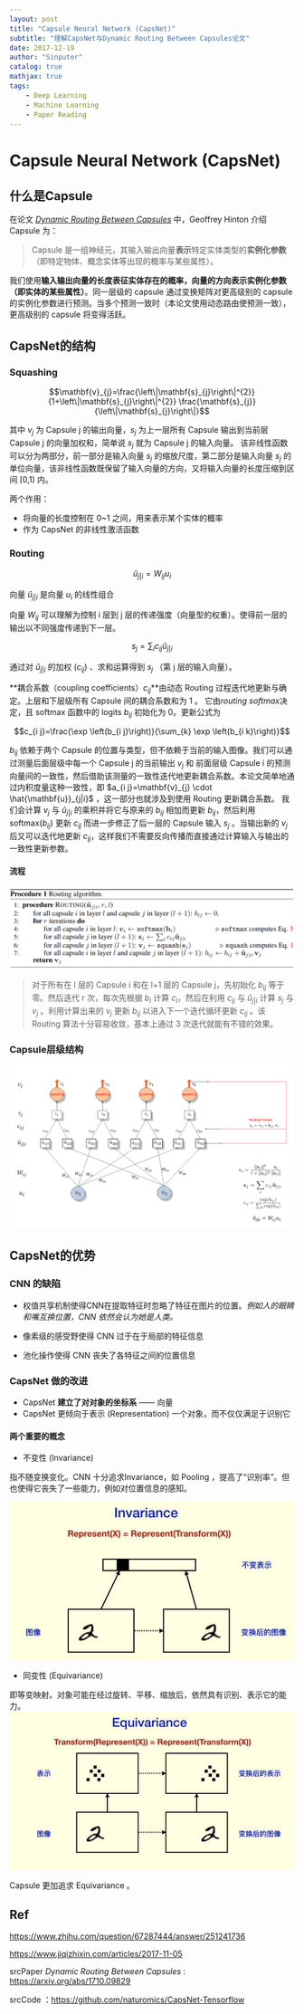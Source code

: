 ```yaml
---
layout: post
title: "Capsule Neural Network (CapsNet)"
subtitle: "理解CapsNet与Dynamic Routing Between Capsules论文"
date: 2017-12-19
author: "Sinputer"
catalog: true
mathjax: true
tags: 
    - Deep Learning
    - Machine Learning
    - Paper Reading
---
```

# Capsule Neural Network (CapsNet)

## 什么是Capsule

在论文 [*Dynamic Routing Between Capsules*](https://arxiv.org/abs/1710.09829) 中，Geoffrey Hinton 介绍 Capsule 为：
> Capsule 是一组神经元，其输入输出向量**表示**特定实体类型的**实例化参数**（即特定物体、概念实体等出现的概率与某些属性）。

我们使用**输入输出向量的长度表征实体存在的概率，向量的方向表示实例化参数（即实体的某些属性）**。同一层级的 capsule 通过变换矩阵对更高级别的 capsule 的实例化参数进行预测。当多个预测一致时（本论文使用动态路由使预测一致），更高级别的 capsule 将变得活跃。

## CapsNet的结构

### Squashing

$$\mathbf{v}_{j}=\frac{\left\|\mathbf{s}_{j}\right\|^{2}}{1+\left\|\mathbf{s}_{j}\right\|^{2}} \frac{\mathbf{s}_{j}}{\left\|\mathbf{s}_{j}\right\|}$$

其中 $v_j$ 为 Capsule j 的输出向量，$s_j$ 为上一层所有 Capsule 输出到当前层 Capsule j 的向量加权和，简单说 $s_j$ 就为 Capsule j 的输入向量。
该非线性函数可以分为两部分，前一部分是输入向量 $s_j$ 的缩放尺度，第二部分是输入向量 $s_j$ 的单位向量，该非线性函数既保留了输入向量的方向，又将输入向量的长度压缩到区间 [0,1) 内。

两个作用：

- 将向量的长度控制在 0~1 之间，用来表示某个实体的概率
- 作为 CapsNet 的非线性激活函数

### Routing

$$\hat{u}_{j|i}=W_{i j} u_{i}$$

向量 $\hat{u}_{j|i}$ 是向量 $u_i$ 的线性组合

向量 $W_{i j}$ 可以理解为控制 i 层到 j 层的传递强度（向量型的权重）。使得前一层的输出以不同强度传递到下一层。

$$s_{j}=\sum_{i} c_{i j} \hat{u}_{j|i}$$

通过对 $\hat{u}_{j|i}$ 的加权 ($c_{i j}$) 、求和运算得到 $s_j$ （第 j 层的输入向量）。

**耦合系数（coupling coefficients）$c_{i j}$**由动态 Routing 过程迭代地更新与确定。上层和下层级所有 Capsule 间的耦合系数和为 1 。
它由*routing softmax*决定，且 softmax 函数中的 logits $b_{i j}$ 初始化为 0。更新公式为

$$c_{i j}=\frac{\exp \left(b_{i j}\right)}{\sum_{k} \exp \left(b_{i k}\right)}$$

$b_{i j}$ 依赖于两个 Capsule 的位置与类型，但不依赖于当前的输入图像。我们可以通过测量后面层级中每一个 Capsule j 的当前输出 $v_j$ 和 前面层级 Capsule i 的预测向量间的一致性，然后借助该测量的一致性迭代地更新耦合系数。本论文简单地通过内积度量这种一致性，即 $a_{i j}=\mathbf{v}_{j} \cdot \hat{\mathbf{u}}_{j|i}$ ，这一部分也就涉及到使用 Routing 更新耦合系数。
我们会计算 $v_j$ 与 $\hat{u}_{j|i}$ 的乘积并将它与原来的 $b_{i j}$ 相加而更新 $b_{i j}$，然后利用 softmax($b_{i j}$) 更新 $c_{i j}$ 而进一步修正了后一层的 Capsule 输入 $s_j$ 。当输出新的 $v_j$ 后又可以迭代地更新 $c_{i j}$，这样我们不需要反向传播而直接通过计算输入与输出的一致性更新参数。

#### 流程

![routing](../img/in-post/capsnet-01.png)
> 对于所有在 l 层的 Capsule i 和在 l+1 层的 Capsule j，先初始化 $b_{i j}$ 等于零。然后迭代 r 次，每次先根据 $b_i$ 计算 $c_i$，然后在利用 $c_{i j}$ 与 $\hat{u}_{j|i}$ 计算 $s_j$ 与 $v_j$ 。利用计算出来的 $v_j$ 更新 $b_{i j}$ 以进入下一个迭代循环更新 $c_{i j}$ 。该 Routing 算法十分容易收敛，基本上通过 3 次迭代就能有不错的效果。

### Capsule层级结构

![Capsule stucture](../img/in-post/capsnet-02.png)

## CapsNet的优势

### CNN 的缺陷

- 权值共享机制使得CNN在提取特征时忽略了特征在图片的位置。*例如人的眼睛和嘴互换位置，CNN 依然会认为她是人类。*

- 像素级的感受野使得 CNN 过于在于局部的特征信息
- 池化操作使得 CNN 丧失了各特征之间的位置信息

### CapsNet 做的改进

- CapsNet **建立了对对象的坐标系** —— 向量
- CapsNet 更倾向于表示 (Representation) 一个对象，而不仅仅满足于识别它

#### 两个重要的概念

- 不变性 (Invariance)

指不随变换变化。CNN 十分追求Invariance，如 Pooling ，提高了“识别率”。但也使得它丧失了一些能力，例如对位置信息的感知。

![img](../img/in-post/capsnet-03.jfif)

- 同变性 (Equivariance)

即等变映射。对象可能在经过旋转、平移、缩放后，依然具有识别、表示它的能力。
![img](../img/in-post/capsnet-04.jfif)

Capsule 更加追求 Equivariance 。

## Ref

<https://www.zhihu.com/question/67287444/answer/251241736>

<https://www.jiqizhixin.com/articles/2017-11-05>

srcPaper *Dynamic Routing Between Capsules* : <https://arxiv.org/abs/1710.09829>

srcCode ：<https://github.com/naturomics/CapsNet-Tensorflow>
